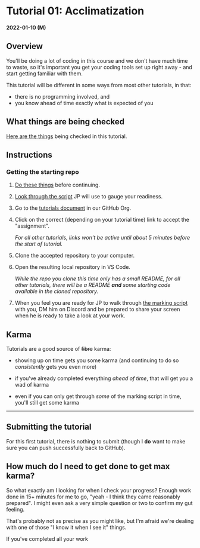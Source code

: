 # Tutorial 01: Acclimatization

**2022-01-10 (M)**

## Overview

You'll be doing a lot of coding in this course and we don't have much time to waste, so it's important you get your coding tools set up right away - and start getting familiar with them.

This tutorial will be different in some ways from most other tutorials, in that:

- there is no programming involved, and
- you know ahead of time exactly what is expected of you


## What things are being checked

[Here are the things](what-things-are-checked.md) being checked in this tutorial.

## Instructions

### Getting the starting repo

1. [Do these things](things-to-do-beforehand.md) before continuing.
2. [Look through the script](how-things-are-checked.md) JP will use to gauge your readiness.
3. Go to the [tutorials document](https://github.com/MRU-CSIS-3512-202201-001/shared-course-material/blob/main/tutorials.md) in our GitHub Org.
4. Click on the correct (depending on your tutorial time) link to accept the "assignment". 

    _For all other tutorials, links won't be active until about 5 minutes before the start of tutorial._

5. Clone the accepted repository to your computer.
6. Open the resulting local repository in VS Code.

    _While the repo you clone this time only has a small README, for all other tutorials, there will be a README **and** some starting code available in the cloned repository._

7. When you feel you are ready for JP to walk through [the marking script](how-things-are-checked.md) with you, DM him on Discord and be prepared to share your screen when he is ready to take a look at your work.

## Karma

Tutorials are a good source of ~~fibre~~ karma:

- showing up on time gets you some karma (and continuing to do so *consistently* gets you even more)

- if you've already completed everything _ahead of time_, that will get you a wad of karma

- even if you can only get through _some_ of the marking script in time, you'll still get some karma

---

## Submitting the tutorial

For this first tutorial, there is nothing to submit (though I **do** want to make sure you can push successfully back to GitHub).

## How much do I need to get done to get max karma?

So what exactly am I looking for when I check your progress? Enough work done in 15+ minutes for me to go, "yeah - I think they came reasonably prepared". I might even ask a very simple question or two to confirm my gut feeling.

That's probably not as precise as you might like, but I'm afraid we're dealing with one of those "I know it when I see it" things.

If you've completed all your work



